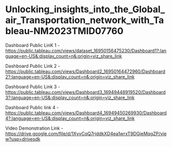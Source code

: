 # Unlocking_insights_into_the_Global_air_Transportation_network_with_Tableau-NM2023TMID07760


Dashboard Public LinK 1 -https://public.tableau.com/views/dataset_16950156475230/Dashboard1?:language=en-US&:display_count=n&:origin=viz_share_link

Dashboard Public Link 2 -https://public.tableau.com/views/Dashboard2_16950164472960/Dashboard2?:language=en-US&:display_count=n&:origin=viz_share_link

Dashboard Public Link 3 -https://public.tableau.com/views/Dashboard3_16949448919520/Dashboard3?:language=en-US&:display_count=n&:origin=viz_share_link

Dashboard Public link 4 -https://public.tableau.com/views/Dashboard4_16949450269930/Dashboard4?:language=en-US&:display_count=n&:origin=viz_share_link

Video Demonstration Link -https://drive.google.com/file/d/1XyvCqQ7rjddkXD4ea1wrxT9DGjeMqgZP/view?usp=drivesdk
